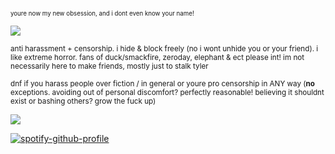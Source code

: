<sub><sub>youre now my new obsession, and i dont even know your name!</sub></sub>

![](https://files.catbox.moe/xin0qr.jpg)

<sub>anti harassment + censorship. i hide & block freely (no i wont unhide you or your friend). i like extreme horror. fans of duck/smackfire, zeroday, elephant & ect please int! im not necessarily here to make friends, mostly just to stalk tyler</sub>

<sub>dnf if you harass people over fiction / in general or youre pro censorship in ANY way (**no** exceptions. avoiding out of personal discomfort? perfectly reasonable! believing it shouldnt exist or bashing others? grow the fuck up) </sub>

![](https://files.catbox.moe/ma96hc.jpg)

[![spotify-github-profile](https://spotify-github-profile.kittinanx.com/api/view?uid=autumngray08&cover_image=true&theme=novatorem&show_offline=false&background_color=121212&interchange=false&bar_color=ff0000&bar_color_cover=false)](https://github.com/kittinan/spotify-github-profile)
